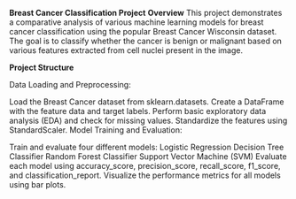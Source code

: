**Breast Cancer Classification Project**
**Overview**
This project demonstrates a comparative analysis of various machine learning models for breast cancer classification using the popular Breast Cancer Wisconsin dataset. The goal is to classify whether the cancer is benign or malignant based on various features extracted from cell nuclei present in the image.

**Project Structure**

Data Loading and Preprocessing:

Load the Breast Cancer dataset from sklearn.datasets.
Create a DataFrame with the feature data and target labels.
Perform basic exploratory data analysis (EDA) and check for missing values.
Standardize the features using StandardScaler.
Model Training and Evaluation:

Train and evaluate four different models:
Logistic Regression
Decision Tree Classifier
Random Forest Classifier
Support Vector Machine (SVM)
Evaluate each model using accuracy_score, precision_score, recall_score, f1_score, and classification_report.
Visualize the performance metrics for all models using bar plots.
